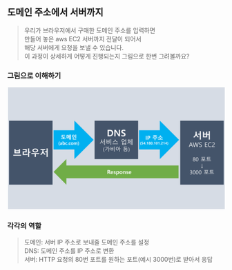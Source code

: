 ## 도메인 주소에서 서버까지
> 우리가 브라우저에서 구매한 도메인 주소를 입력하면    
> 만들어 놓은 aws EC2 서버까지 전달이 되어서    
> 해당 서버에게 요청을 보낼 수 있습니다.    
> 이 과정이 상세하게 어떻게 진행되는지 그림으로 한번 그려볼까요?

### 그림으로 이해하기
<img src="../img/domain_ip.png" alt=""/>

### 각각의 역할
> 도메인: 서버 IP 주소로 보내줄 도메인 주소를 설정   
> DNS: 도메인 주소를 IP 주소로 변환   
> 서버: HTTP 요청의 80번 포트를 원하는 포트(예시 3000번)로 받아서 응답
> 
